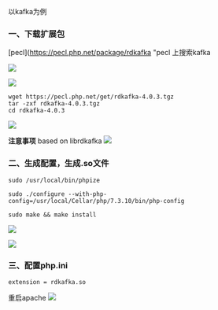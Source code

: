 以kafka为例
### 一、下载扩展包
[pecl](https://pecl.php.net/package/rdkafka "pecl 上搜索kafka

![](https://oss.wyxxt.org.cn/images/2021/09/18/2bbc19c6ce73a2d6b9f6b0a56f4d82d2.png)

![](https://oss.wyxxt.org.cn/images/2021/09/18/81621446ad22704d18d0f0499a6a0700.png)

```shell
wget https://pecl.php.net/get/rdkafka-4.0.3.tgz
tar -zxf rdkafka-4.0.3.tgz
cd rdkafka-4.0.3
```

![](https://oss.wyxxt.org.cn/images/2021/09/18/d6f9e1327fded6ef1cefa3dedf6898cb.png)


**注意事项**
based on librdkafka
![](https://oss.wyxxt.org.cn/images/2021/09/18/1222ba28a17f3274162971a245bd4a46.png)


### 二、生成配置，生成.so文件

```shell
sudo /usr/local/bin/phpize

sudo ./configure --with-php-config=/usr/local/Cellar/php/7.3.10/bin/php-config

sudo make && make install
```

![](https://oss.wyxxt.org.cn/images/2021/09/18/616dc0aa78dbfff6e11af5a7a3dbfe09.png)

![](https://oss.wyxxt.org.cn/images/2021/09/18/b729c66ec1b2a7f6fd5646adf06e7fc5.png)

### 三、配置php.ini
```
extension = rdkafka.so
```
重启apache
![](https://oss.wyxxt.org.cn/images/2021/09/18/ccbc2583f96e7c66fcfb4c3dfb6b557f.png)